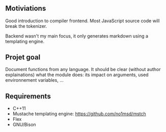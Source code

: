 #

## Motiviations

Good introduction to compiler frontend.
Most JavaScript source code will break the tokenizer.

Backend wasn't my main focus, it only generates markdown using a templating engine.

## Projet goal

Document functions from any language.
It should be clear (without author explainations) what the module does: its impact on arguments, used environnement variables, …

## Requirements

* C++11
* Mustache templating engine: https://github.com/no1msd/mstch
* Flex
* GNU/Bison

